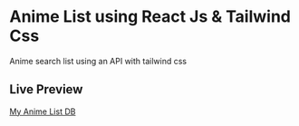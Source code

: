 # Anime List using React Js & Tailwind Css

Anime search list using an API with tailwind css

## Live Preview 

[My Anime List DB](http://myanimelistdb.netlify.app/)
